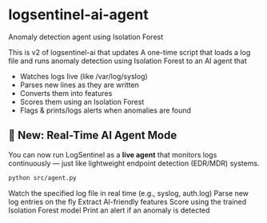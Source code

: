 # logsentinel-ai-agent
Anomaly detection agent using Isolation Forest

This is v2 of logsentinel-ai that updates A one-time script that loads a log file and runs anomaly detection using Isolation Forest to an AI agent that
- Watches logs live (like /var/log/syslog)
- Parses new lines as they are written
- Converts them into features
- Scores them using an Isolation Forest
- Flags & prints/logs alerts when anomalies are found


## 🚀 New: Real-Time AI Agent Mode

You can now run LogSentinel as a **live agent** that monitors logs continuously — just like lightweight endpoint detection (EDR/MDR) systems.

```bash
python src/agent.py
```

Watch the specified log file in real time (e.g., syslog, auth.log)
Parse new log entries on the fly
Extract AI-friendly features
Score using the trained Isolation Forest model
Print an alert if an anomaly is detected
